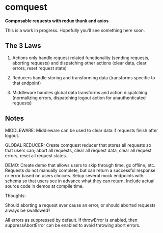 # comquest

**Composable requests with redux thunk and axios**

This is a work in progress. Hopefully you'll see something here soon.

## The 3 Laws

1. Actions only handle request related functionality (sending requests, aborting requests) and dispatching other actions (clear data, clear errors, reset request state)

2. Reducers handle storing and transforming data (transforms specific to that endpoint)

3. Middleware handles global data transforms and action dispatching (normalizing errors, dispatching logout action for unauthenticated requests)

## Notes

MIDDLEWARE: Middleware can be used to clear data if requests finish after logout.

GLOBAL REDUCER: Create comquest reducer that stores all requests so that users can; abort all requests, clear all request data, clear all request errors, reset all request states.

DEMO: Create demo that allows users to skip through time, go offline, etc. Requests do not manually complete, but can return a successful response or error based on users choices. Setup several mock endpoints with schema so that users see in advance what they can return. Include actual source code in demos at compile time.

Thoughts:

Should aborting a request ever cause an error, or should aborted requests always be swallowed?

All errors as suppressed by default. If throwError is enabled, then suppressAbortError can be enabled to avoid throwing abort errors.
